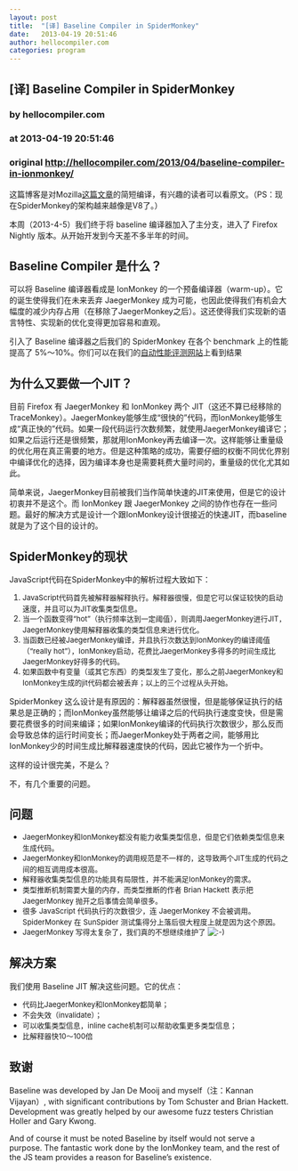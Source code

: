 ```yaml
---
layout: post
title:  "[译] Baseline Compiler in SpiderMonkey"
date:   2013-04-19 20:51:46
author: hellocompiler.com
categories: program
---
```


## [译] Baseline Compiler in SpiderMonkey
### by hellocompiler.com
### at 2013-04-19 20:51:46
### original <http://hellocompiler.com/2013/04/baseline-compiler-in-ionmonkey/>

<p>这篇博客是对Mozilla<a href="http://hellocompiler.com/blog.mozilla.org/javascript/2013/04/05/the-baseline-compiler-has-landed/">这篇文章</a>的简短编译，有兴趣的读者可以看原文。（PS：现在SpiderMonkey的架构越来越像是V8了。）</p>
<p>本周（2013-4-5）我们终于将 baseline 编译器加入了主分支，进入了 Firefox Nightly 版本。从开始开发到今天差不多半年的时间。</p>
<h2>Baseline Compiler 是什么？</h2>
<p>可以将 Baseline 编译器看成是 IonMonkey 的一个预备编译器（warm-up）。它的诞生使得我们在未来丢弃 JaegerMonkey 成为可能，也因此使得我们有机会大幅度的减少内存占用（在移除了JaegerMonkey之后）。这还使得我们实现新的语言特性、实现新的优化变得更加容易和直观。</p>
<p>引入了 Baseline 编译器之后我们的 SpiderMonkey 在各个 benchmark 上的性能提高了 5%～10%。你们可以在我们的<a href="http://arewefastyet.com/">自动性能评测网站</a>上看到结果</p>
<h2>为什么又要做一个JIT？</h2>
<p>目前 Firefox 有 JaegerMonkey 和 IonMonkey 两个 JIT（这还不算已经移除的 TraceMonkey）。JaegerMonkey能够生成“很快的”代码，而IonMonkey能够生成“真正快的”代码。如果一段代码运行次数频繁，就使用JaegerMonkey编译它；如果之后运行还是很频繁，那就用IonMonkey再去编译一次。这样能够让重量级的优化用在真正需要的地方。但是这种策略的成功，需要仔细的权衡不同优化界别中编译优化的选择，因为编译本身也是需要耗费大量时间的，重量级的优化尤其如此。</p>
<p>简单来说，JaegerMonkey目前被我们当作简单快速的JIT来使用，但是它的设计初衷并不是这个。而 IonMonkey 跟 JaegerMonkey 之间的协作也存在一些问题。最好的解决方式是设计一个跟IonMonkey设计很接近的快速JIT，而baseline就是为了这个目的设计的。</p>
<h2>SpiderMonkey的现状</h2>
<p>JavaScript代码在SpiderMonkey中的解析过程大致如下：</p>
<ol>
<li><span style="font-size:13px;line-height:19px">JavaScript代码首先被解释器解释执行。解释器很慢，但是它可以保证较快的启动速度，并且可以为JIT收集类型信息。</span></li>
<li><span style="font-size:13px;line-height:19px">当一个函数变得“hot”（执行频率达到一定阈值），则调用JaegerMonkey进行JIT，JaegerMonkey使用解释器收集的类型信息来进行优化。</span></li>
<li><span style="font-size:13px;line-height:19px">当函数已经被JaegerMonkey编译，并且执行次数达到IonMonkey的编译阈值（“really hot”），IonMonkey启动，花费比JaegerMonkey多得多的时间生成比JaegerMonkey好得多的代码。</span></li>
<li><span style="font-size:13px;line-height:19px">如果函数中有变量（或其它东西）的类型发生了变化，那么之前JaegerMonkey和IonMonkey生成的jit代码都会被丢弃；以上的三个过程从头开始。</span></li>
</ol>
<p>SpiderMonkey 这么设计是有原因的：解释器虽然很慢，但是能够保证执行的结果总是正确的；而IonMonkey虽然能够让编译之后的代码执行速度变快，但是需要花费很多的时间来编译；如果IonMonkey编译的代码执行次数很少，那么反而会导致总体的运行时间变长；而JaegerMonkey处于两者之间，能够用比IonMonkey少的时间生成比解释器速度快的代码，因此它被作为一个折中。</p>
<p>这样的设计很完美，不是么？</p>
<p>不，有几个重要的问题。</p>
<h2>问题</h2>
<ul>
<li><span style="font-size:13px;line-height:19px">JaegerMonkey和IonMonkey都没有能力收集类型信息，但是它们依赖类型信息来生成代码。</span></li>
<li><span style="font-size:13px;line-height:19px">JaegerMonkey和IonMonkey的调用规范是不一样的，这导致两个JIT生成的代码之间的相互调用成本很高。</span></li>
<li><span style="font-size:13px;line-height:19px">解释器收集类型信息的功能具有局限性，并不能满足IonMonkey的需求。</span></li>
<li><span style="font-size:13px;line-height:19px">类型推断机制需要大量的内存，而类型推断的作者 Brian Hackett 表示把 JaegerMonkey 抛开之后事情会简单很多。</span></li>
<li><span style="font-size:13px;line-height:19px">很多 JavaScript 代码执行的次数很少，连 JaegerMonkey 不会被调用。SpiderMonkey 在 SunSpider 测试集得分上落后很大程度上就是因为这个原因。</span></li>
<li><span style="font-size:13px;line-height:19px">JaegerMonkey 写得太复杂了，我们真的不想继续维护了 <img src="http://hellocompiler.com/wp-includes/images/smilies/icon_smile.gif" alt=":-)"> </span></li>
</ul>
<h2>解决方案</h2>
<p>我们使用 Baseline JIT 解决这些问题。它的优点：</p>
<ul>
<li><span style="font-size:13px;line-height:19px">代码比JaegerMonkey和IonMonkey都简单；</span></li>
<li><span style="font-size:13px;line-height:19px">不会失效（invalidate）；</span></li>
<li><span style="font-size:13px;line-height:19px">可以收集类型信息，inline cache机制可以帮助收集更多类型信息；</span></li>
<li><span style="font-size:13px;line-height:19px">比解释器快10～100倍</span></li>
</ul>
<h2>致谢</h2>
<p>Baseline was developed by Jan De Mooij and myself（注：Kannan Vijayan）, with significant contributions by Tom Schuster and Brian Hackett. Development was greatly helped by our awesome fuzz testers Christian Holler and Gary Kwong.</p>
<p>And of course it must be noted Baseline by itself would not serve a purpose. The fantastic work done by the IonMonkey team, and the rest of the JS team provides a reason for Baseline’s existence.</p><img src="http://www1.feedsky.com/t1/728137526/hellocompiler/feedsky/s.gif?r=http://hellocompiler.com/2013/04/baseline-compiler-in-ionmonkey/" border="0" height="0" width="0">